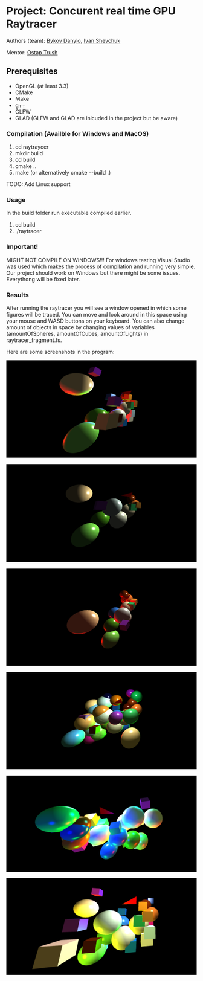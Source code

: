 # Project: Concurent real time GPU Raytracer
Authors (team): [Bykov Danylo](https://github.com/DanyaBykov), [Ivan Shevchuk](https://github.com/DoktorTomato)

Mentor: [Ostap Trush](https://github.com/Adeon18)

## Prerequisites

- OpenGL (at least 3.3)
- CMake
- Make
- g++
- GLFW
- GLAD
(GLFW and GLAD are inlcuded in the project but be aware)

### Compilation (Availble for Windows and MacOS)

1. cd raytraycer
2. mkdir build
3. cd build
4. cmake ..
5. make (or alternatively cmake --build .)

TODO: Add Linux support

### Usage

In the build folder run executable compiled earlier.
1. cd build
2. ./raytracer

### Important!

MIGHT NOT COMPILE ON WINDOWS!!!
For windows testing Visual Studio was used which makes the process of compilation and running very simple. Our project should work on Windows but there might be some issues. Everythong will be fixed later.

### Results

After running the raytracer you will see a window opened in which some figures will be traced. You can move and look around in this space using your mouse and WASD buttons on your keyboard.
You can also change amount of objects in space by changing values of variables (amountOfSpheres, amountOfCubes, amountOfLights) in raytracer_fragment.fs.

Here are some screenshots in the program:

![](screenshots/image.png)

![](screenshots/image-1.png)

![](screenshots/image-2.png)

![](screenshots/image-3.png)

![](screenshots/image-4.png)

![](screenshots/image-5.png)